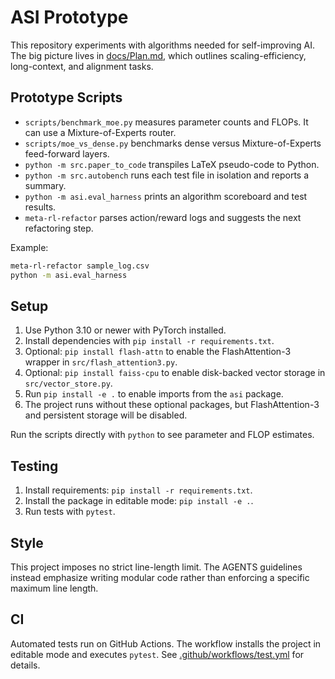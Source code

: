 # ASI Prototype

This repository experiments with algorithms needed for self-improving AI. The big picture lives in
[docs/Plan.md](docs/Plan.md), which outlines scaling-efficiency, long-context, and alignment tasks.

## Prototype Scripts

- `scripts/benchmark_moe.py` measures parameter counts and FLOPs. It can use a Mixture-of-Experts router.
- `scripts/moe_vs_dense.py` benchmarks dense versus Mixture-of-Experts feed-forward layers.
- `python -m src.paper_to_code` transpiles LaTeX pseudo-code to Python.
- `python -m src.autobench` runs each test file in isolation and reports a summary.
- `python -m asi.eval_harness` prints an algorithm scoreboard and test results.
- `meta-rl-refactor` parses action/reward logs and suggests the next refactoring step.

Example:

```bash
meta-rl-refactor sample_log.csv
python -m asi.eval_harness
```

## Setup

1. Use Python 3.10 or newer with PyTorch installed.
2. Install dependencies with `pip install -r requirements.txt`.
3. Optional: `pip install flash-attn` to enable the FlashAttention-3 wrapper in `src/flash_attention3.py`.
4. Optional: `pip install faiss-cpu` to enable disk-backed vector storage in `src/vector_store.py`.
5. Run `pip install -e .` to enable imports from the `asi` package.
6. The project runs without these optional packages, but FlashAttention-3 and persistent storage will be disabled.

Run the scripts directly with `python` to see parameter and FLOP estimates.

## Testing

1. Install requirements: `pip install -r requirements.txt`.
2. Install the package in editable mode: `pip install -e .`.
3. Run tests with `pytest`.

## Style

This project imposes no strict line-length limit. The AGENTS guidelines instead emphasize writing modular
code rather than enforcing a specific maximum line length.

## CI

Automated tests run on GitHub Actions. The workflow installs the project in editable mode and executes `pytest`.
See [.github/workflows/test.yml](.github/workflows/test.yml) for details.

